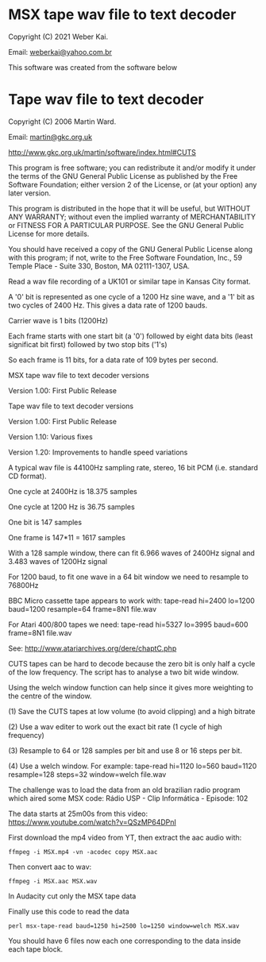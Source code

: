 # MSX tape wav file to text decoder
Copyright (C) 2021 Weber Kai.
 
Email: weberkai@yahoo.com.br

This software was created from the software below

# Tape wav file to text decoder

Copyright (C) 2006 Martin Ward.

Email: martin@gkc.org.uk

http://www.gkc.org.uk/martin/software/index.html#CUTS

This program is free software; you can redistribute it and/or modify it under the terms of the GNU General Public License as published by the Free Software Foundation; either version 2 of the License, or (at your option) any later version.

This program is distributed in the hope that it will be useful, but WITHOUT ANY WARRANTY; without even the implied warranty of MERCHANTABILITY or FITNESS FOR A PARTICULAR PURPOSE.  See the GNU General Public License for more details.

You should have received a copy of the GNU General Public License along with this program; if not, write to the Free Software Foundation, Inc., 59 Temple Place - Suite 330, Boston, MA 02111-1307, USA.

Read a wav file recording of a UK101 or similar tape in Kansas City format.

A '0' bit is represented as one cycle of a 1200 Hz sine wave, and a '1' bit as two cycles of 2400 Hz. This gives a data rate of 1200 bauds.

Carrier wave is 1 bits (1200Hz)

Each frame starts with one start bit (a '0') followed by eight data bits (least significat bit first) followed by two stop bits ('1's)

So each frame is 11 bits, for a data rate of 109 bytes per second.


MSX tape wav file to text decoder versions

Version 1.00: First Public Release


Tape wav file to text decoder versions

Version 1.00: First Public Release

Version 1.10: Various fixes

Version 1.20: Improvements to handle speed variations


A typical wav file is 44100Hz sampling rate, stereo, 16 bit PCM (i.e. standard CD format).

One cycle at 2400Hz is 18.375 samples

One cycle at 1200 Hz is 36.75 samples

One bit is 147 samples

One frame is 147*11 = 1617 samples

With a 128 sample window, there can fit 6.966 waves of 2400Hz signal and 3.483 waves of 1200Hz signal

For 1200 baud, to fit one wave in a 64 bit window we need to resample to 76800Hz

BBC Micro cassette tape appears to work with: tape-read hi=2400 lo=1200 baud=1200 resample=64 frame=8N1 file.wav


For Atari 400/800 tapes we need: tape-read hi=5327 lo=3995 baud=600 frame=8N1 file.wav

See: http://www.atariarchives.org/dere/chaptC.php


CUTS tapes can be hard to decode because the zero bit is only half a cycle of the low frequency. The script has to analyse a two bit wide window.

Using the welch window function can help since it gives more weighting to the centre of the window.

(1) Save the CUTS tapes at low volume (to avoid clipping) and a high bitrate

(2) Use a wav editer to work out the exact bit rate (1 cycle of high frequency)

(3) Resample to 64 or 128 samples per bit and use 8 or 16 steps per bit.

(4) Use a welch window. For example: tape-read hi=1120 lo=560 baud=1120 resample=128 steps=32 window=welch file.wav


The challenge was to load the data from an old brazilian radio program which aired some MSX code: Rádio USP - Clip Informática - Episode: 102

The data starts at 25m00s from this video: https://www.youtube.com/watch?v=QSzMP64DPnI


First download the mp4 video from YT, then extract the aac audio with:

    ffmpeg -i MSX.mp4 -vn -acodec copy MSX.aac

Then convert aac to wav:

    ffmpeg -i MSX.aac MSX.wav

In Audacity cut only the MSX tape data

Finally use this code to read the data

    perl msx-tape-read baud=1250 hi=2500 lo=1250 window=welch MSX.wav
 
You should have 6 files now each one corresponding to the data inside each tape block.
